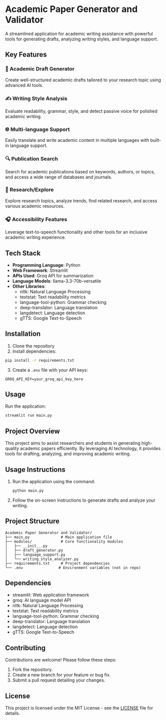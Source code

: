 # Academic Paper Generator and Validator

A streamlined application for academic writing assistance with powerful tools for generating drafts, analyzing writing styles, and language support.

## Key Features
### 📝 Academic Draft Generator
Create well-structured academic drafts tailored to your research topic using advanced AI tools.

### ✍️ Writing Style Analysis
Evaluate readability, grammar, style, and detect passive voice for polished academic writing.

### 🌐 Multi-language Support
Easily translate and write academic content in multiple languages with built-in language support.

### 🔍 Publication Search
Search for academic publications based on keywords, authors, or topics, and access a wide range of databases and journals.

### 🧠 Research/Explore
Explore research topics, analyze trends, find related research, and access various academic resources.

### 🎧 Accessibility Features
Leverage text-to-speech functionality and other tools for an inclusive academic writing experience.

## Tech Stack
- **Programming Language**: Python
- **Web Framework**: Streamlit
- **APIs Used**: Groq API for summarization
- **Language Models**: llama-3.3-70b-versatile
- **Other Libraries**:
  - nltk: Natural Language Processing
  - textstat: Text readability metrics
  - language-tool-python: Grammar checking
  - deep-translator: Language translation
  - langdetect: Language detection
  - gTTS: Google Text-to-Speech

## Installation

1. Clone the repository
2. Install dependencies:
```bash
pip install -r requirements.txt
```
3. Create a `.env` file with your API keys:
```
GROQ_API_KEY=your_groq_api_key_here
```

## Usage

Run the application:
```bash
streamlit run main.py
```

## Project Overview
This project aims to assist researchers and students in generating high-quality academic papers efficiently. By leveraging AI technology, it provides tools for drafting, analyzing, and improving academic writing.

## Usage Instructions
1. Run the application using the command:
   ```bash
   python main.py
   ```
2. Follow the on-screen instructions to generate drafts and analyze your writing.

## Project Structure
```
Academic Paper Generator and Validator/
├── main.py              # Main application file
├── modules/             # Core functionality modules
│   ├── __init__.py
│   ├── draft_generator.py
│   ├── language_support.py
│   └── writing_style_analyzer.py
├── requirements.txt     # Project dependencies
└── .env                # Environment variables (not in repo)
```

## Dependencies
- streamlit: Web application framework
- groq: AI language model API
- nltk: Natural Language Processing
- textstat: Text readability metrics
- language-tool-python: Grammar checking
- deep-translator: Language translation
- langdetect: Language detection
- gTTS: Google Text-to-Speech

## Contributing
Contributions are welcome! Please follow these steps:
1. Fork the repository.
2. Create a new branch for your feature or bug fix.
3. Submit a pull request detailing your changes.

## License
This project is licensed under the MIT License - see the [LICENSE](LICENSE.txt) file for details.
